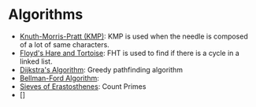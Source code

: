 # Algorithms

- [Knuth-Morris-Pratt (KMP)](https://github.com/JinhoLee93/Algorithms/blob/main/kmp.py): KMP is used when the needle is composed of a lot of same characters.
- [Floyd's Hare and Tortoise](): FHT is used to find if there is a cycle in a linked list.
- [Dijkstra's Algorithm](): Greedy pathfinding algorithm
- [Bellman-Ford Algorithm](): 
- [Sieves of Erastosthenes](): Count Primes 
- []
